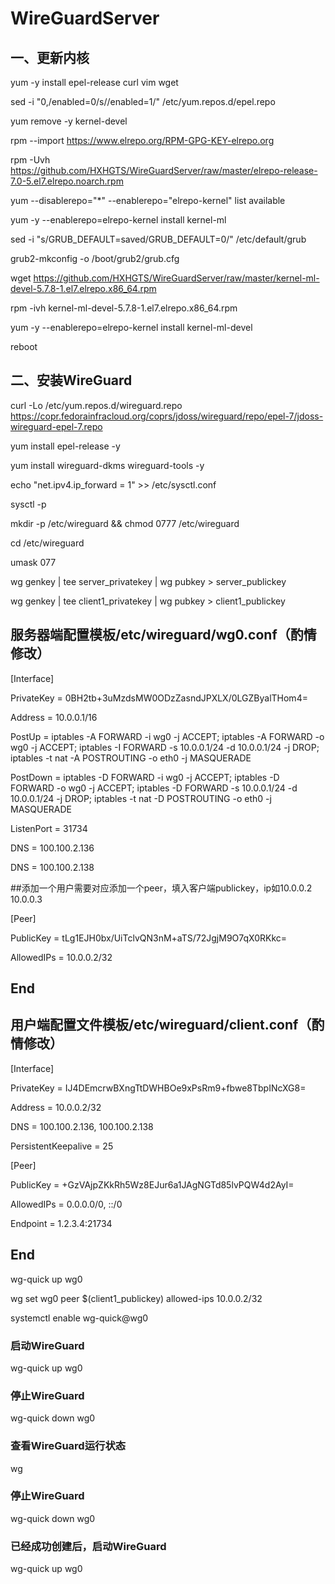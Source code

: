 # WireGuardServer

## 一、更新内核
yum -y install epel-release curl vim wget

sed -i "0,/enabled=0/s//enabled=1/" /etc/yum.repos.d/epel.repo

yum remove -y kernel-devel

rpm --import https://www.elrepo.org/RPM-GPG-KEY-elrepo.org

rpm -Uvh https://github.com/HXHGTS/WireGuardServer/raw/master/elrepo-release-7.0-5.el7.elrepo.noarch.rpm

yum --disablerepo="*" --enablerepo="elrepo-kernel" list available

yum -y --enablerepo=elrepo-kernel install kernel-ml

sed -i "s/GRUB_DEFAULT=saved/GRUB_DEFAULT=0/" /etc/default/grub

grub2-mkconfig -o /boot/grub2/grub.cfg

wget https://github.com/HXHGTS/WireGuardServer/raw/master/kernel-ml-devel-5.7.8-1.el7.elrepo.x86_64.rpm

rpm -ivh kernel-ml-devel-5.7.8-1.el7.elrepo.x86_64.rpm

yum -y --enablerepo=elrepo-kernel install kernel-ml-devel

reboot

## 二、安装WireGuard

curl -Lo /etc/yum.repos.d/wireguard.repo https://copr.fedorainfracloud.org/coprs/jdoss/wireguard/repo/epel-7/jdoss-wireguard-epel-7.repo

yum install epel-release -y

yum install wireguard-dkms wireguard-tools -y

echo "net.ipv4.ip_forward = 1" >> /etc/sysctl.conf

sysctl -p

mkdir -p /etc/wireguard && chmod 0777 /etc/wireguard

cd /etc/wireguard

umask 077

wg genkey | tee server_privatekey | wg pubkey > server_publickey

wg genkey | tee client1_privatekey | wg pubkey > client1_publickey

## 服务器端配置模板/etc/wireguard/wg0.conf（酌情修改）

[Interface]

PrivateKey = 0BH2tb+3uMzdsMW0ODzZasndJPXLX/0LGZByalTHom4= 

Address = 10.0.0.1/16 

PostUp   = iptables -A FORWARD -i wg0 -j ACCEPT; iptables -A FORWARD -o wg0 -j ACCEPT; iptables -I FORWARD -s 10.0.0.1/24 -d 10.0.0.1/24 -j DROP; iptables -t nat -A POSTROUTING -o eth0 -j MASQUERADE

PostDown = iptables -D FORWARD -i wg0 -j ACCEPT; iptables -D FORWARD -o wg0 -j ACCEPT; iptables -D FORWARD -s 10.0.0.1/24 -d 10.0.0.1/24 -j DROP; iptables -t nat -D POSTROUTING -o eth0 -j MASQUERADE

ListenPort = 31734

DNS = 100.100.2.136

DNS = 100.100.2.138

##添加一个用户需要对应添加一个peer，填入客户端publickey，ip如10.0.0.2 10.0.0.3

[Peer]

PublicKey = tLg1EJH0bx/UiTclvQN3nM+aTS/72JgjM9O7qX0RKkc=

AllowedIPs = 10.0.0.2/32

## End

## 用户端配置文件模板/etc/wireguard/client.conf（酌情修改）

[Interface]

PrivateKey = IJ4DEmcrwBXngTtDWHBOe9xPsRm9+fbwe8TbpINcXG8=

Address = 10.0.0.2/32

DNS = 100.100.2.136, 100.100.2.138

PersistentKeepalive = 25

[Peer]

PublicKey = +GzVAjpZKkRh5Wz8EJur6a1JAgNGTd85lvPQW4d2AyI=

AllowedIPs = 0.0.0.0/0, ::/0

Endpoint = 1.2.3.4:21734

## End

wg-quick up wg0

wg set wg0 peer $(client1_publickey) allowed-ips 10.0.0.2/32

systemctl enable wg-quick@wg0

### 启动WireGuard
wg-quick up wg0

### 停止WireGuard
wg-quick down wg0

### 查看WireGuard运行状态
wg

### 停止WireGuard
wg-quick down wg0

### 已经成功创建后，启动WireGuard
wg-quick up wg0

